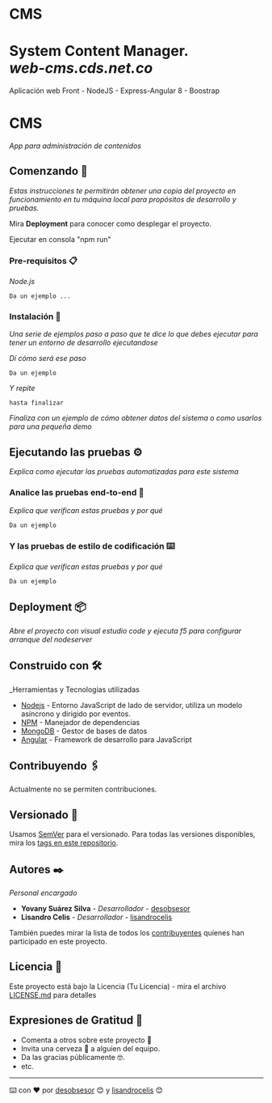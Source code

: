 # CMS
System Content Manager. <br>
_web-cms.cds.net.co_
============

Aplicación web Front - NodeJS - Express-Angular 8 - Boostrap

# CMS

_App para administración de contenidos_

## Comenzando 🚀

_Estas instrucciones te permitirán obtener una copia del proyecto en funcionamiento en tu máquina local para propósitos de desarrollo y pruebas._

Mira **Deployment** para conocer como desplegar el proyecto.

Ejecutar en consola "npm run"


### Pre-requisitos 📋

_Node.js_

```
Da un ejemplo ...
```

### Instalación 🔧

_Una serie de ejemplos paso a paso que te dice lo que debes ejecutar para tener un entorno de desarrollo ejecutandose_

_Dí cómo será ese paso_

```
Da un ejemplo
```

_Y repite_

```
hasta finalizar
```

_Finaliza con un ejemplo de cómo obtener datos del sistema o como usarlos para una pequeña demo_

## Ejecutando las pruebas ⚙️

_Explica como ejecutar las pruebas automatizadas para este sistema_

### Analice las pruebas end-to-end 🔩

_Explica que verifican estas pruebas y por qué_

```
Da un ejemplo
```

### Y las pruebas de estilo de codificación ⌨️

_Explica que verifican estas pruebas y por qué_

```
Da un ejemplo
```

## Deployment 📦

_Abre el proyecto con visual estudio code y ejecuta f5 para configurar arranque del nodeserver_

## Construido con 🛠️

_Herramientas y Tecnologias utilizadas

* [Nodejs](https://www.mongodb.com/) - Entorno JavaScript de lado de servidor, utiliza un modelo asíncrono y dirigido por eventos.
* [NPM](https://www.npmjs.com/) - Manejador de dependencias
* [MongoDB](https://www.mongodb.com/) - Gestor de bases de datos
* [Angular](https://angular.io/) - Framework de desarrollo para JavaScript

## Contribuyendo 🖇️

Actualmente no se permiten contribuciones.

## Versionado 📌

Usamos [SemVer](http://semver.org/) para el versionado. Para todas las versiones disponibles, mira los [tags en este repositorio](https://github.com/tu/proyecto/tags).

## Autores ✒️

_Personal encargado_

* **Yovany Suárez Silva** - *Desarrollador* - [desobsesor](https://github.com/desobsesor)
* **Lisandro Celis** - *Desarrollador* - [lisandrocelis](https://github.com/lisandrocelis)

También puedes mirar la lista de todos los [contribuyentes](https://github.com/your/project/contributors) quíenes han participado en este proyecto. 

## Licencia 📄

Este proyecto está bajo la Licencia (Tu Licencia) - mira el archivo [LICENSE.md](LICENSE.md) para detalles

## Expresiones de Gratitud 🎁

* Comenta a otros sobre este proyecto 📢
* Invita una cerveza 🍺 a alguien del equipo. 
* Da las gracias públicamente 🤓.
* etc.



---
⌨️ con ❤ por [desobsesor](https://github.com/desobsesor) 😊 y [lisandrocelis](https://github.com/lisandrocelis) 😊
